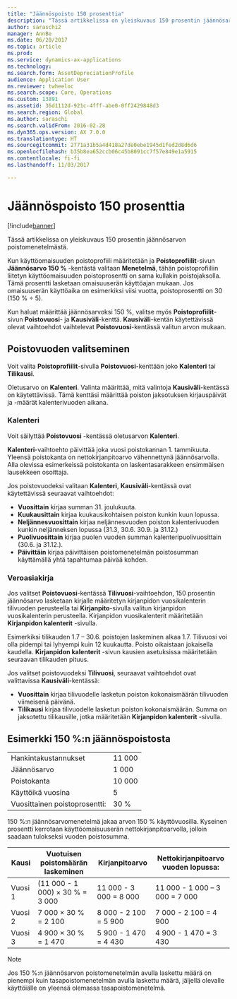 ```yaml
---
title: "Jäännöspoisto 150 prosenttia"
description: "Tässä artikkelissa on yleiskuvaus 150 prosentin jäännösarvon poistomenetelmästä."
author: saraschi2
manager: AnnBe
ms.date: 06/20/2017
ms.topic: article
ms.prod: 
ms.service: dynamics-ax-applications
ms.technology: 
ms.search.form: AssetDepreciationProfile
audience: Application User
ms.reviewer: twheeloc
ms.search.scope: Core, Operations
ms.custom: 13891
ms.assetid: 36d1112d-921c-4fff-abe0-0ff2429848d3
ms.search.region: Global
ms.author: saraschi
ms.search.validFrom: 2016-02-28
ms.dyn365.ops.version: AX 7.0.0
ms.translationtype: HT
ms.sourcegitcommit: 2771a31b5a4d418a27de0ebe1945d1fed2d8d6d6
ms.openlocfilehash: b35b8ea652ccb06c45b8091cc7f57e849e1a5915
ms.contentlocale: fi-fi
ms.lasthandoff: 11/03/2017

---
```


# <a name="150-percent-reducing-balance-depreciation"></a>Jäännöspoisto 150 prosenttia

[!include[banner](../includes/banner.md)]


Tässä artikkelissa on yleiskuvaus 150 prosentin jäännösarvon poistomenetelmästä.

Kun käyttöomaisuuden poistoprofiili määritetään ja **Poistoprofiilit**-sivun **Jäännösarvo 150 %** -kentästä valitaan **Menetelmä**, tähän poistoprofiiliin liitetyn käyttöomaisuuden poistoprosentti on sama kullakin poistojaksolla. Tämä prosentti lasketaan omaisuuserän käyttöajan mukaan. Jos omaisuuserän käyttöaika on esimerkiksi viisi vuotta, poistoprosentti on 30 (150 % ÷ 5). 

Kun haluat määrittää jäännösarvoksi 150 %, valitse myös **Poistoprofiilit**-sivun **Poistovuosi**- ja **Kausiväli**-kenttä. **Kausiväli**-kentän käytettävissä olevat vaihtoehdot vaihtelevat **Poistovuosi**-kentässä valitun arvon mukaan.

## <a name="selection-of-depreciation-year"></a>Poistovuoden valitseminen
Voit valita **Poistoprofiilit**-sivulla **Poistovuosi**-kenttään joko **Kalenteri** tai **Tilikausi**. 

Oletusarvo on **Kalenteri**. Valinta määrittää, mitä valintoja **Kausiväli**-kentässä on käytettävissä. Tämä kenttäsi määrittää poiston jaksotuksen kirjauspäivät ja -määrät kalenterivuoden aikana.

### <a name="calendar"></a>Kalenteri

Voit säilyttää **Poistovuosi** -kentässä oletusarvon **Kalenteri**. 

**Kalenteri**-vaihtoehto päivittää joka vuosi poistokannan 1. tammikuuta. Yleensä poistokanta on nettokirjanpitoarvo vähennettynä jäännösarvolla. Alla olevissa esimerkeissä poistokanta on laskentasarakkeen ensimmäisen lausekkeen osoittaja. 

Jos poistovuodeksi valitaan **Kalenteri**, **Kausiväli**-kentässä ovat käytettävissä seuraavat vaihtoehdot:

-   **Vuosittain** kirjaa summan 31. joulukuuta.
-   **Kuukausittain** kirjaa kuukausikohtaisen poiston kunkin kuun lopussa.
-   **Neljännesvuosittain** kirjaa neljännesvuoden poiston kalenterivuoden kunkin neljänneksen lopussa (31.3, 30.6. 30.9. ja 31.12.)
-   **Puolivuosittain** kirjaa puolen vuoden summan kalenteripuolivuosittain (30.6. ja 31.12.).
-   **Päivittäin** kirjaa päivittäisen poistomenetelmän poistosumman käyttämällä yhtä tapahtumaa päivää kohden.

### <a name="fiscal"></a>Veroasiakirja

Jos valitset **Poistovuosi**-kentässä **Tilivuosi**-vaihtoehdon, 150 prosentin jäännösarvo lasketaan kirjalle määritetyn kirjanpidon vuosikalenterin tilivuoden perusteella tai **Kirjanpito**-sivulla valitun kirjanpidon vuosikalenterin perusteella. Kirjanpidon vuosikalenterit määritetään **Kirjanpidon kalenterit** -sivulla. 

Esimerkiksi tilikauden 1.7 – 30.6. poistojen laskeminen alkaa 1.7. Tilivuosi voi olla pidempi tai lyhyempi kuin 12 kuukautta. Poisto oikaistaan jokaisella kaudella. **Kirjanpidon kalenterit** -sivun kausien asetuksissa määritetään seuraavan tilikauden pituus. 

Jos valitset poistovuodeksi **Tilivuosi**, seuraavat vaihtoehdot ovat valittavissa **Kausiväli**-kentässä:

-   **Vuosittain** kirjaa tilivuodelle lasketun poiston kokonaismäärän tilivuoden viimeisenä päivänä.
-   **Tilikausi** kirjaa tilivuodelle lasketun poiston kokonaismäärän. Summa on jaksotettu tilikausille, jotka määritetään **Kirjanpidon kalenterit** -sivulla.

## <a name="example-of-150-reducing-balance-depreciation"></a>Esimerkki 150 %:n jäännöspoistosta
|                                |        |
|--------------------------------|--------|
| Hankintakustannukset               | 11 000 |
| Jäännösarvo                  | 1 000  |
| Poistokanta              | 10 000 |
| Käyttöikä vuosina             | 5      |
| Vuosittainen poistoprosentti: | 30 %    |

150 %:n jäännösarvomenetelmä jakaa arvon 150 % käyttövuosilla. Kyseinen prosentti kerrotaan käyttöomaisuuserän nettokirjanpitoarvolla, jolloin saadaan tulokseksi vuoden poistosumma.

| Kausi | Vuotuisen poistomäärän laskeminen | Kirjanpitoarvo             | Nettokirjanpitoarvo vuoden lopussa: |
|--------|-----------------------------------------------|------------------------|---------------------------------------|
| Vuosi 1 | (11 000 - 1 000) × 30 % = 3 000                | 11 000 - 3 000 = 8 000 | 11 000 - 1 000 – 3 000 = 7 000        |
| Vuosi 2 | 7 000 × 30 % = 2 100                           | 8 000 - 2 100 = 5 900  | 7 000 - 2 100 = 4 900                 |
| Vuosi 3 | 4 900 × 30 % = 1 470                           | 5 900 - 1 470 = 4 430  | 4 900 - 1 470 = 3 430                 |

> [!NOTE]
> Jos 150 %:n jäännösarvon poistomenetelmän avulla laskettu määrä on pienempi kuin tasapoistomenetelmän avulla laskettu määrä, jäljellä olevalle käyttöiälle on yleensä olemassa tasapoistomenetelmä.




